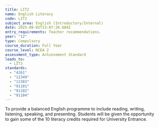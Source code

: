 ```yaml
---
title: LIT2
name: English Literacy
code: LIT2
subject_area: English (Introductory/Internal)
date: 2025-08-02T23:07:20.684Z
entry_requirements: Teacher recommendations.
year: "12"
type: Compulsory
course_duration: Full Year
course_level: NCEA 2
assessment_type: Achievement Standard
leads_to:
  - LIT3
standards:
  - "4261"
  - "12349"
  - "12383"
  - "91101"
  - "91102"
  - "91104"
---
```

To provide a balanced English programme to include reading, writing, listening, speaking, and presenting. Students will be given the opportunity to gain some of the 10 literacy credits required for University Entrance.
